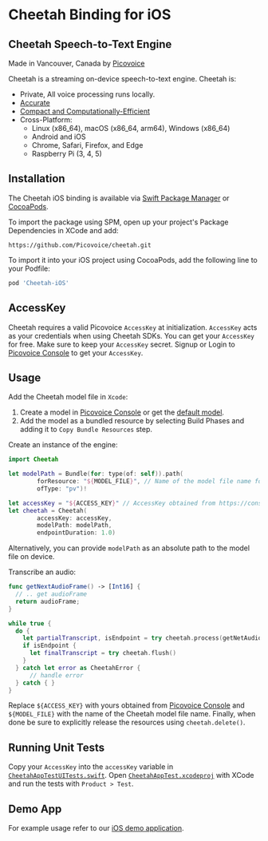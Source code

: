 # Cheetah Binding for iOS

## Cheetah Speech-to-Text Engine

Made in Vancouver, Canada by [Picovoice](https://picovoice.ai)

Cheetah is a streaming on-device speech-to-text engine. Cheetah is:

- Private, All voice processing runs locally.
- [Accurate](https://picovoice.ai/docs/benchmark/stt/)
- [Compact and Computationally-Efficient](https://github.com/Picovoice/speech-to-text-benchmark#rtf)
- Cross-Platform:
  - Linux (x86_64), macOS (x86_64, arm64), Windows (x86_64)
  - Android and iOS
  - Chrome, Safari, Firefox, and Edge
  - Raspberry Pi (3, 4, 5)

## Installation

<!-- markdown-link-check-disable -->
The Cheetah iOS binding is available via [Swift Package Manager](https://www.swift.org/documentation/package-manager/) or [CocoaPods](https://cocoapods.org/pods/Cheetah-iOS).
<!-- markdown-link-check-enable -->

To import the package using SPM, open up your project's Package Dependencies in XCode and add:
```
https://github.com/Picovoice/cheetah.git
```
To import it into your iOS project using CocoaPods, add the following line to your Podfile:

```ruby
pod 'Cheetah-iOS'
```

## AccessKey

Cheetah requires a valid Picovoice `AccessKey` at initialization. `AccessKey` acts as your credentials when using Cheetah SDKs.
You can get your `AccessKey` for free. Make sure to keep your `AccessKey` secret.
Signup or Login to [Picovoice Console](https://console.picovoice.ai/) to get your `AccessKey`.

## Usage

Add the Cheetah model file in `Xcode`:

1. Create a model in [Picovoice Console](https://console.picovoice.ai/) or get the [default model](../../lib/common/).
2. Add the model as a bundled resource by selecting Build Phases and adding it to `Copy Bundle Resources` step.

Create an instance of the engine:

```swift
import Cheetah

let modelPath = Bundle(for: type(of: self)).path(
        forResource: "${MODEL_FILE}", // Name of the model file name for Cheetah
        ofType: "pv")!

let accessKey = "${ACCESS_KEY}" // AccessKey obtained from https://console.picovoice.ai/access_key
let cheetah = Cheetah(
        accessKey: accessKey,
        modelPath: modelPath,
        endpointDuration: 1.0)
```

Alternatively, you can provide `modelPath` as an absolute path to the model file on device.

Transcribe an audio:

```swift
func getNextAudioFrame() -> [Int16] {
  // .. get audioFrame
  return audioFrame;
}

while true {
  do {
    let partialTranscript, isEndpoint = try cheetah.process(getNetAudioFrame())
    if isEndpoint {
      let finalTranscript = try cheetah.flush()
    }
  } catch let error as CheetahError {
      // handle error
  } catch { }
}

```


Replace `${ACCESS_KEY}` with yours obtained from [Picovoice Console](https://console.picovoice.ai/) and `${MODEL_FILE}` with the name of the Cheetah model file name. Finally, when done be sure to explicitly release the resources using `cheetah.delete()`.

## Running Unit Tests

Copy your `AccessKey` into the `accessKey` variable in [`CheetahAppTestUITests.swift`](CheetahAppTest/CheetahAppTestUITests/CheetahAppTestUITests.swift). Open [`CheetahAppTest.xcodeproj`](CheetahAppTest/CheetahAppTest.xcodeproj) with XCode and run the tests with `Product > Test`.

## Demo App

For example usage refer to our [iOS demo application](../../demo/ios).
